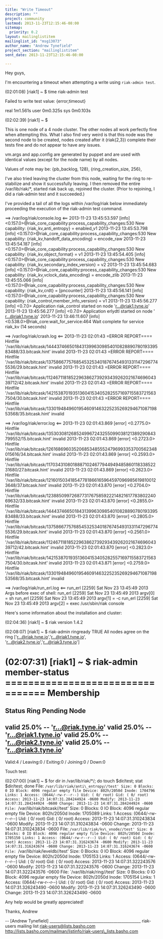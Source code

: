 ```yaml
---
title: "Write Timeout"
description: ""
project: community
lastmod: 2013-11-23T12:15:46-08:00
sitemap:
  priority: 0.2
layout: mailinglistitem
mailinglist_id: "msg13073"
author_name: "Andrew Tynefield"
project_section: "mailinglistitem"
sent_date: 2013-11-23T12:15:46-08:00

---
```



Hey guys,

I'm encountering a timeout when attempting a write using `riak-admin test`.

(02:01:08) [riak1] ~ $ time riak-admin test

Failed to write test value: {error,timeout}

real 1m1.561s
user 0m0.325s
sys 0m0.103s

(02:02:39) [riak1] ~ $


This is one node of a 4 node cluster. The other nodes all work perfectly
fine when attempting this. What I also find very weird is that this node
was the second node to be created, nodes created after it (riak{2,3})
complete their tests fine and do not appear to have any issues.

vm.args and app.config are generated by puppet and are used with identical
values (except for the node name) by all nodes.

Values of note may be:
 {pb\_backlog, 128},
 {ring\_creation\_size, 256},


I've also tried leaving the cluster from this node, waiting for the ring to
re-stabilize and show it successfully leaving. I then removed the entire
/var/lib/riak/\*, started riak back up, rejoined the cluster. (Prior to
rejoining, I did a riak-admin test and it succeeded.)

I've provided a tail of all the logs within /var/log/riak below immediately
proceeding the execution of the riak-admin test command.

==> /var/log/riak/console.log <==
2013-11-23 13:45:53.597 [info]
<0.157.0>@riak\_core\_capability:process\_capability\_changes:530 New
capability: {riak\_kv,anti\_entropy} = enabled\_v1
2013-11-23 13:45:53.798 [info]
<0.157.0>@riak\_core\_capability:process\_capability\_changes:530 New
capability: {riak\_kv,handoff\_data\_encoding} = encode\_raw
2013-11-23 13:45:54.187 [info]
<0.157.0>@riak\_core\_capability:process\_capability\_changes:530 New
capability: {riak\_kv,object\_format} = v1
2013-11-23 13:45:54.405 [info]
<0.157.0>@riak\_core\_capability:process\_capability\_changes:530 New
capability: {riak\_kv,secondary\_index\_version} = v2
2013-11-23 13:45:54.683 [info]
<0.157.0>@riak\_core\_capability:process\_capability\_changes:530 New
capability: {riak\_kv,vclock\_data\_encoding} = encode\_zlib
2013-11-23 13:45:55.066 [info]
<0.157.0>@riak\_core\_capability:process\_capability\_changes:530 New
capability: {riak\_kv,crdt} = [pncounter]
2013-11-23 13:45:56.141 [info]
<0.157.0>@riak\_core\_capability:process\_capability\_changes:530 New
capability: {riak\_control,member\_info\_version} = v1
2013-11-23 13:45:56.277 [info] <0.7.0> Application riak\_control started on
node 'r...@riak1.tyne.io'
2013-11-23 13:45:56.277 [info] <0.7.0> Application erlydtl started on node '
r...@riak1.tyne.io'
2013-11-23 13:46:11.607 [info] <0.538.0>@riak\_core:wait\_for\_service:464
Wait complete for service riak\_kv (14 seconds)

==> /var/log/riak/crash.log <==
2013-11-23 02:01:43 =ERROR REPORT====
Hintfile
'/var/lib/riak/bitcask/1444374665018431399630985401082889078019339583488/33.bitcask.hint'
invalid
2013-11-23 02:01:43 =ERROR REPORT====
Hintfile
'/var/lib/riak/bitcask/1375866775768545325340187674549313311472967745536/29.bitcask.hint'
invalid
2013-11-23 02:01:43 =ERROR REPORT====
Hintfile
'/var/lib/riak/bitcask/1124671181852296386273929343926202167469604339712/42.bitcask.hint'
invalid
2013-11-23 02:01:43 =ERROR REPORT====
Hintfile
'/var/lib/riak/bitcask/1421538701935136041534052825571697155837215637504/30.bitcask.hint'
invalid
2013-11-23 02:01:43 =ERROR REPORT====
Hintfile
'/var/lib/riak/bitcask/1330194849601954609146322523526929467108719853568/35.bitcask.hint'
invalid

==> /var/log/riak/error.log <==
2013-11-23 02:01:43.869 [error] <0.2775.0> Hintfile
'/var/lib/riak/bitcask/1353030812685249967243255099038121389290843799552/15.bitcask.hint'
invalid
2013-11-23 02:01:43.869 [error] <0.2723.0> Hintfile
'/var/lib/riak/bitcask/1261686960352068534855524796993353700562348015616/34.bitcask.hint'
invalid
2013-11-23 02:01:43.869 [error] <0.2593.0> Hintfile
'/var/lib/riak/bitcask/1170343108018887102467794494948586011833852231680/27.bitcask.hint'
invalid
2013-11-23 02:01:43.869 [error] <0.2623.0> Hintfile
'/var/lib/riak/bitcask/1216015034185477818661659645970969856198100123648/37.bitcask.hint'
invalid
2013-11-23 02:01:43.870 [error] <0.2704.0> Hintfile
'/var/lib/riak/bitcask/1238850997268773176758592221482161778380224069632/33.bitcask.hint'
invalid
2013-11-23 02:01:43.870 [error] <0.2855.0> Hintfile
'/var/lib/riak/bitcask/1444374665018431399630985401082889078019339583488/33.bitcask.hint'
invalid
2013-11-23 02:01:43.870 [error] <0.2805.0> Hintfile
'/var/lib/riak/bitcask/1375866775768545325340187674549313311472967745536/29.bitcask.hint'
invalid
2013-11-23 02:01:43.870 [error] <0.2561.0> Hintfile
'/var/lib/riak/bitcask/1124671181852296386273929343926202167469604339712/42.bitcask.hint'
invalid
2013-11-23 02:01:43.870 [error] <0.2823.0> Hintfile
'/var/lib/riak/bitcask/1421538701935136041534052825571697155837215637504/30.bitcask.hint'
invalid
2013-11-23 02:01:43.871 [error] <0.2759.0> Hintfile
'/var/lib/riak/bitcask/1330194849601954609146322523526929467108719853568/35.bitcask.hint'
invalid

==> /var/log/riak/run\_erl.log <==
run\_erl [2259] Sat Nov 23 13:45:49 2013
Args before exec of shell:
run\_erl [2259] Sat Nov 23 13:45:49 2013
argv[0] = sh
run\_erl [2259] Sat Nov 23 13:45:49 2013
argv[1] = -c
run\_erl [2259] Sat Nov 23 13:45:49 2013
argv[2] = exec /usr/sbin/riak console



Here's some information about the installation and cluster:

(02:04:36) [riak1] ~ $ riak version
1.4.2

(02:08:07) [riak1] ~ $ riak-admin ringready
TRUE All nodes agree on the ring ['r...@riak.tyne.io','r...@riak1.tyne.io',
 'r...@riak2.tyne.io','r...@riak3.tyne.io']

(02:07:31) [riak1] ~ $ riak-admin member-status
================================= Membership
==================================
Status Ring Pending Node
-------------------------------------------------------------------------------
valid 25.0% -- 'r...@riak.tyne.io'
valid 25.0% -- 'r...@riak1.tyne.io'
valid 25.0% -- 'r...@riak2.tyne.io'
valid 25.0% -- 'r...@riak3.tyne.io'
-------------------------------------------------------------------------------
Valid:4 / Leaving:0 / Exiting:0 / Joining:0 / Down:0


Touch test:

(02:07:00) [riak1] ~ $ for dir in /var/lib/riak/\*/; do touch $dir/test;
stat $dir/test; done
 File: `/var/lib/riak/anti\_entropy//test'
 Size: 0 Blocks: 0 IO Block: 4096 regular empty file
Device: 802h/2050d Inode: 1704796 Links: 1
Access: (0644/-rw-r--r--) Uid: ( 0/ root) Gid: ( 0/ root)
Access: 2013-11-23 14:07:31.284244924 -0600
Modify: 2013-11-23 14:07:31.284244924 -0600
Change: 2013-11-23 14:07:31.284244924 -0600
 File: `/var/lib/riak/bitcask//test'
 Size: 0 Blocks: 0 IO Block: 4096 regular empty file
Device: 802h/2050d Inode: 1705089 Links: 1
Access: (0644/-rw-r--r--) Uid: ( 0/ root) Gid: ( 0/ root)
Access: 2013-11-23 14:07:31.310243834 -0600
Modify: 2013-11-23 14:07:31.310243834 -0600
Change: 2013-11-23 14:07:31.310243834 -0600
 File: `/var/lib/riak/kv\_vnode//test'
 Size: 0 Blocks: 0 IO Block: 4096 regular empty file
Device: 802h/2050d Inode: 1705150 Links: 1
Access: (0644/-rw-r--r--) Uid: ( 0/ root) Gid: ( 0/ root)
Access: 2013-11-23 14:07:31.316243674 -0600
Modify: 2013-11-23 14:07:31.316243674 -0600
Change: 2013-11-23 14:07:31.316243674 -0600
 File: `/var/lib/riak/leveldb//test'
 Size: 0 Blocks: 0 IO Block: 4096 regular empty file
Device: 802h/2050d Inode: 1705153 Links: 1
Access: (0644/-rw-r--r--) Uid: ( 0/ root) Gid: ( 0/ root)
Access: 2013-11-23 14:07:31.322243576 -0600
Modify: 2013-11-23 14:07:31.322243576 -0600
Change: 2013-11-23 14:07:31.322243576 -0600
 File: `/var/lib/riak/ring//test'
 Size: 0 Blocks: 0 IO Block: 4096 regular empty file
Device: 802h/2050d Inode: 1705154 Links: 1
Access: (0644/-rw-r--r--) Uid: ( 0/ root) Gid: ( 0/ root)
Access: 2013-11-23 14:07:31.326243490 -0600
Modify: 2013-11-23 14:07:31.326243490 -0600
Change: 2013-11-23 14:07:31.326243490 -0600


Any help would be greatly appreciated!

Thanks,
Andrew

-- 
[Andrew Tynefield]
\_\_\_\_\_\_\_\_\_\_\_\_\_\_\_\_\_\_\_\_\_\_\_\_\_\_\_\_\_\_\_\_\_\_\_\_\_\_\_\_\_\_\_\_\_\_\_
riak-users mailing list
riak-users@lists.basho.com
http://lists.basho.com/mailman/listinfo/riak-users\_lists.basho.com

